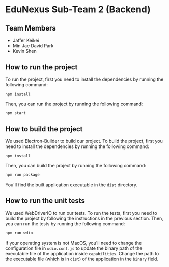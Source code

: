 # EduNexus Sub-Team 2 (Backend)

## Team Members
- Jaffer Keikei
- Min Jae David Park
- Kevin Shen

## How to run the project
To run the project, first you need to install the dependencies by running the following command:
```bash
npm install
```
Then, you can run the project by running the following command:
```bash
npm start
```

## How to build the project
We used Electron-Builder to build our project. To build the project, first you need to install the dependencies by running the following command:
```bash
npm install
```
Then, you can build the project by running the following command:
```bash
npm run package
```
You'll find the built application executable in the `dist` directory.

## How to run the unit tests
We used WebDriverIO to run our tests. To run the tests, first you need to build the project by following the instructions in the previous section. Then, you can run the tests by running the following command:
```bash
npm run wdio
```
If your operating system is not MacOS, you'll need to change the configuration file in `wdio.conf.js` to update the binary path of the executable file of the application inside `capabilities`. Change the path to the executable file (which is in `dist`) of the application in the `binary` field.
